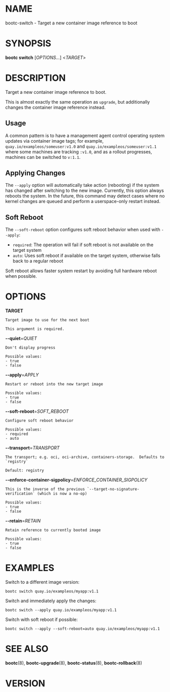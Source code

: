 # NAME

bootc-switch - Target a new container image reference to boot

# SYNOPSIS

**bootc switch** [*OPTIONS...*] <*TARGET*>

# DESCRIPTION

Target a new container image reference to boot.

This is almost exactly the same operation as `upgrade`, but additionally changes the container image reference
instead.

## Usage

A common pattern is to have a management agent control operating system updates via container image tags;
for example, `quay.io/exampleos/someuser:v1.0` and `quay.io/exampleos/someuser:v1.1` where some machines
are tracking `:v1.0`, and as a rollout progresses, machines can be switched to `v:1.1`.

## Applying Changes

The `--apply` option will automatically take action (rebooting) if the system has changed after switching to the new image. Currently, this option always reboots the system. In the future, this command may detect cases where no kernel changes are queued and perform a userspace-only restart instead.

## Soft Reboot

The `--soft-reboot` option configures soft reboot behavior when used with `--apply`:

- `required`: The operation will fail if soft reboot is not available on the target system
- `auto`: Uses soft reboot if available on the target system, otherwise falls back to a regular reboot

Soft reboot allows faster system restart by avoiding full hardware reboot when possible.

# OPTIONS

<!-- BEGIN GENERATED OPTIONS -->
**TARGET**

    Target image to use for the next boot

    This argument is required.

**--quiet**=*QUIET*

    Don't display progress

    Possible values:
    - true
    - false

**--apply**=*APPLY*

    Restart or reboot into the new target image

    Possible values:
    - true
    - false

**--soft-reboot**=*SOFT_REBOOT*

    Configure soft reboot behavior

    Possible values:
    - required
    - auto

**--transport**=*TRANSPORT*

    The transport; e.g. oci, oci-archive, containers-storage.  Defaults to `registry`

    Default: registry

**--enforce-container-sigpolicy**=*ENFORCE_CONTAINER_SIGPOLICY*

    This is the inverse of the previous `--target-no-signature-verification` (which is now a no-op)

    Possible values:
    - true
    - false

**--retain**=*RETAIN*

    Retain reference to currently booted image

    Possible values:
    - true
    - false

<!-- END GENERATED OPTIONS -->

# EXAMPLES

Switch to a different image version:

    bootc switch quay.io/exampleos/myapp:v1.1

Switch and immediately apply the changes:

    bootc switch --apply quay.io/exampleos/myapp:v1.1

Switch with soft reboot if possible:

    bootc switch --apply --soft-reboot=auto quay.io/exampleos/myapp:v1.1

# SEE ALSO

**bootc**(8), **bootc-upgrade**(8), **bootc-status**(8), **bootc-rollback**(8)

# VERSION

<!-- VERSION PLACEHOLDER -->
